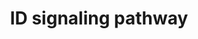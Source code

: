 ---
annotations:
- id: PW:0000003
  parent: signaling pathway
  type: Pathway Ontology
  value: signaling pathway
- id: PW:0001372
  parent: regulatory pathway
  type: Pathway Ontology
  value: Inhibitor of DNA binding signaling pathway
authors:
- A.Pandey
- MaintBot
- Khanspers
- Mkutmon
- MartijnVanIersel
- NetPath
- Christine Chichester
- L Dupuis
- Egonw
- Eweitz
citedin:
- link: PMC8267496
  title: Transcriptomic Profiling of Collagenous Colitis Identifies Hallmarks of Nondestructive
    Inflammatory Bowel Disease (2021)
- link: PMC5085087
  title: Long Term Culture of the A549 Cancer Cell Line Promotes Multilamellar Body
    Formation and Differentiation towards an Alveolar Type II Pneumocyte Phenotype
    (2016)
- link: PMC3789883
  title: Integrated Enrichment Analysis of Variants and Pathways in Genome-Wide Association
    Studies Indicates Central Role for IL-2 Signaling Genes in Type 1 Diabetes, and
    Cytokine Signaling Genes in Crohn's Disease (2013)
description: 'The Inhibitor of DNA binding (ID) proteins belong to the class V HLH
  family of transcription factors. Four ID proteins (ID 1-4)are known in humans. Unlike
  the basic HLH (bHLH) transcription factors, ID proteins lack the basic DNA binding
  region. They can heterodimerize with class I bHLH transcription factors to form
  inactive complexes. They thus act as dominant negative inhibitors of the class I
  bHLH transcription factors. They are also capable of regulating the activity of
  class II HLH transcription factors. Since, class I and II HLH proteins regulate
  the expression of cell type-specific genes and differentiated phenotype, ID proteins
  are thought to regulate the cross-talk between the pathways involved in cell growth
  and differentiation. Aberrant expression of ID proteins are found in many primary
  tumors and are found to regulate many steps in cancer progression including neo-angiogenesis,
  invasion and migration, proliferation and growth, cell-cell interaction and differentiation.
  These include head and neck squamous cell carcinoma, esophageal squamous cell carcinoma,
  melanoma, hepatocellular carcinonoma, pancreatic cancer, ovarian cancer, cervical
  cancer, breast cancer  and prostate cancer. Among the transcription factors that
  ID proteins associate with are the Ets family members (ELKs)  and paired box family
  (PAXs). They can also bind to the retinoblastoma and retinoblastoma-like proteins
  (RBLs), which are thought to be tumor suppressors. IDs can also be phosphorylated
  by CDK2.    Please access this pathway at [http://www.netpath.org/netslim/id_pathway.html
  NetSlim] database.  If you use this pathway, please cite following paper: Kandasamy,
  K., Mohan, S. S., Raju, R., Keerthikumar, S., Kumar, G. S. S., Venugopal, A. K.,
  Telikicherla, D., Navarro, J. D., Mathivanan, S., Pecquet, C., Gollapudi, S. K.,
  Tattikota, S. G., Mohan, S., Padhukasahasram, H., Subbannayya, Y., Goel, R., Jacob,
  H. K. C., Zhong, J., Sekhar, R., Nanjappa, V., Balakrishnan, L., Subbaiah, R., Ramachandra,
  Y. L., Rahiman, B. A., Prasad, T. S. K., Lin, J., Houtman, J. C. D., Desiderio,
  S., Renauld, J., Constantinescu, S. N., Ohara, O., Hirano, T., Kubo, M., Singh,
  S., Khatri, P., Draghici, S., Bader, G. D., Sander, C., Leonard, W. J. and Pandey,
  A. (2010). NetPath: A public resource of curated signal transduction pathways. <i>Genome
  Biology</i>. 11:R3.'
last-edited: 2021-12-23
ndex: 56828ea6-8b60-11eb-9e72-0ac135e8bacf
organisms:
- Homo sapiens
redirect_from:
- /index.php/Pathway:WP53
- /instance/WP53
- /instance/WP53_rr120698
revision: r120698
schema-jsonld:
- '@context': https://schema.org/
  '@id': https://wikipathways.github.io/pathways/WP53.html
  '@type': Dataset
  creator:
    '@type': Organization
    name: WikiPathways
  description: 'The Inhibitor of DNA binding (ID) proteins belong to the class V HLH
    family of transcription factors. Four ID proteins (ID 1-4)are known in humans.
    Unlike the basic HLH (bHLH) transcription factors, ID proteins lack the basic
    DNA binding region. They can heterodimerize with class I bHLH transcription factors
    to form inactive complexes. They thus act as dominant negative inhibitors of the
    class I bHLH transcription factors. They are also capable of regulating the activity
    of class II HLH transcription factors. Since, class I and II HLH proteins regulate
    the expression of cell type-specific genes and differentiated phenotype, ID proteins
    are thought to regulate the cross-talk between the pathways involved in cell growth
    and differentiation. Aberrant expression of ID proteins are found in many primary
    tumors and are found to regulate many steps in cancer progression including neo-angiogenesis,
    invasion and migration, proliferation and growth, cell-cell interaction and differentiation.
    These include head and neck squamous cell carcinoma, esophageal squamous cell
    carcinoma, melanoma, hepatocellular carcinonoma, pancreatic cancer, ovarian cancer,
    cervical cancer, breast cancer  and prostate cancer. Among the transcription factors
    that ID proteins associate with are the Ets family members (ELKs)  and paired
    box family (PAXs). They can also bind to the retinoblastoma and retinoblastoma-like
    proteins (RBLs), which are thought to be tumor suppressors. IDs can also be phosphorylated
    by CDK2.    Please access this pathway at [http://www.netpath.org/netslim/id_pathway.html
    NetSlim] database.  If you use this pathway, please cite following paper: Kandasamy,
    K., Mohan, S. S., Raju, R., Keerthikumar, S., Kumar, G. S. S., Venugopal, A. K.,
    Telikicherla, D., Navarro, J. D., Mathivanan, S., Pecquet, C., Gollapudi, S. K.,
    Tattikota, S. G., Mohan, S., Padhukasahasram, H., Subbannayya, Y., Goel, R., Jacob,
    H. K. C., Zhong, J., Sekhar, R., Nanjappa, V., Balakrishnan, L., Subbaiah, R.,
    Ramachandra, Y. L., Rahiman, B. A., Prasad, T. S. K., Lin, J., Houtman, J. C.
    D., Desiderio, S., Renauld, J., Constantinescu, S. N., Ohara, O., Hirano, T.,
    Kubo, M., Singh, S., Khatri, P., Draghici, S., Bader, G. D., Sander, C., Leonard,
    W. J. and Pandey, A. (2010). NetPath: A public resource of curated signal transduction
    pathways. <i>Genome Biology</i>. 11:R3.'
  keywords:
  - CCNE1
  - CDK2
  - 'ELK1 '
  - ELK3
  - 'ELK4 '
  - ID1
  - ID2
  - ID3
  - MYOD1
  - 'PAX2 '
  - 'PAX5 '
  - 'PAX8 '
  - RB1
  - RBL1
  - RBL2
  - SREBF1
  license: CC0
  name: ID signaling pathway
seo: CreativeWork
title: ID signaling pathway
wpid: WP53
---